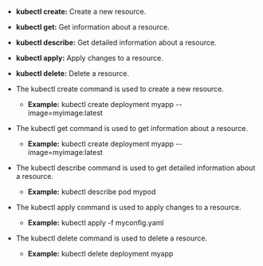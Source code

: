 * **kubectl create:** Create a new resource.
* **kubectl get:** Get information about a resource.
* **kubectl describe:** Get detailed information about a resource.
* **kubectl apply:** Apply changes to a resource.
* **kubectl delete:** Delete a resource.


* The kubectl create command is used to create a new resource.
  * **Example:** kubectl create deployment myapp --image=myimage:latest
* The kubectl get command is used to get information about a resource.
  * **Example:** kubectl create deployment myapp --image=myimage:latest
* The kubectl describe command is used to get detailed information about a resource.
  * **Example:**  kubectl describe pod mypod
* The kubectl apply command is used to apply changes to a resource.
  * **Example:**  kubectl apply -f myconfig.yaml
* The kubectl delete command is used to delete a resource.
  * **Example:**  kubectl delete deployment myapp
